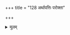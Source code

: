 +++
title = "128 अर्थापत्तिः परोक्ता"

+++
<details><summary>मूलम्</summary>

अर्थापत्तिः परोक्ता न पृथगनुमितेर्व्याप्तिबोधादिसाम्यादव्याप्यानामयुक्तिर्न हि भवति न चाव्यापकाः स्थापकाः स्युः ।  
जीवन् क्वापीति बोधो न गृह इति मतिं निश्चितां नोपरुन्धे नातस्तच्छान्तये सा न यदि सममिदं सम्मते चानुमाने ॥ १२८ ॥
</details>